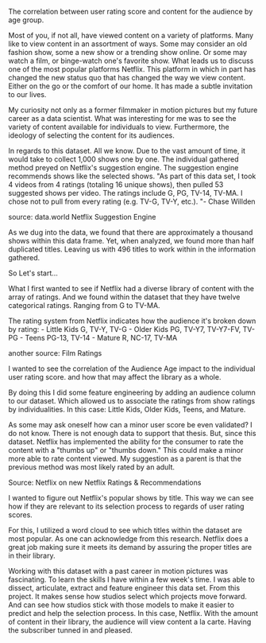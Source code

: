 The correlation between user rating score and content for the audience by age group.

Most of you, if not all, have viewed content on a variety of platforms. Many like to view content in an assortment of ways. Some may consider an old fashion show, some a new show or a trending show online. Or some may watch a film, or binge-watch one's favorite show. What leads us to discuss one of the most popular platforms Netflix. This platform in which in part has changed the new status quo that has changed the way we view content. Either on the go or the comfort of our home. It has made a subtle invitation to our lives.

My curiosity not only as a former filmmaker in motion pictures but my future career as a data scientist. What was interesting for me was to see the variety of content available for individuals to view. Furthermore, the ideology of selecting the content for its audiences.

In regards to this dataset. All we know. Due to the vast amount of time, it would take to collect 1,000 shows one by one. The individual gathered method preyed on Netflix's suggestion engine. The suggestion engine recommends shows like the selected shows. "As part of this data set, I took 4 videos from 4 ratings (totaling 16 unique shows), then pulled 53 suggested shows per video. The ratings include G, PG, TV-14, TV-MA. I chose not to pull from every rating (e.g. TV-G, TV-Y, etc.). "- Chase Willden

source: data.world Netflix Suggestion Engine

As we dug into the data, we found that there are approximately a thousand shows within this data frame. Yet, when analyzed, we found more than half duplicated titles. Leaving us with 496 titles to work within in the information gathered.

So Let's start…

What I first wanted to see if Netflix had a diverse library of content with the array of ratings. And we found within the dataset that they have twelve categorical ratings. Ranging from G to TV-MA.

The rating system from Netflix indicates how the audience it's broken down by rating:
        - Little Kids G, TV-Y, TV-G
        - Older Kids PG, TV-Y7, TV-Y7-FV, TV-PG
        - Teens PG-13, TV-14
        - Mature R, NC-17, TV-MA
        
another source: Film Ratings

I wanted to see the correlation of the Audience Age impact to the individual user rating score. and how that may affect the library as a whole.

By doing this I did some feature engineering by adding an audience column to our dataset. Which allowed us to associate the ratings from show ratings by individualities. In this case: Little Kids, Older Kids, Teens, and Mature.

As some may ask oneself how can a minor user score be even validated? I do not know. There is not enough data to support that thesis. But, since this dataset. Netflix has implemented the ability for the consumer to rate the content with a "thumbs up" or "thumbs down." This could make a minor more able to rate content viewed. My suggestion as a parent is that the previous method was most likely rated by an adult.

Source: Netflix on new Netflix Ratings & Recommendations

I wanted to figure out Netflix's popular shows by title. This way we can see how if they are relevant to its selection process to regards of user rating scores.

For this, I utilized a word cloud to see which titles within the dataset are most popular. As one can acknowledge from this research. Netflix does a great job making sure it meets its demand by assuring the proper titles are in their library.

Working with this dataset with a past career in motion pictures was fascinating. To learn the skills I have within a few week's time. I was able to dissect, articulate, extract and feature engineer this data set. From this project. It makes sense how studios select which projects move forward. And can see how studios stick with those models to make it easier to predict and help the selection process. In this case, Netflix. With the amount of content in their library, the audience will view content a la carte. Having the subscriber tunned in and pleased.
